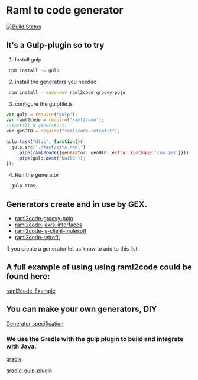 # Raml to code generator

[![Build Status](https://img.shields.io/travis/gextech/raml2code/master.svg?style=flat)](https://travis-ci.org/gextech/raml2code)

## It's a Gulp-plugin so to try
1. Install gulp
```bash
 npm install -G gulp
```

2. install the generators you needed
```bash
 npm install --save-dev raml2code-groovy-pojo
```

3. configure the gulpfile.js
```js
var gulp = require('gulp');
var raml2code = require('raml2code');
//Install a generators:
var genDTO = require("raml2code-retrofit");

gulp.task("dtos", function(){
  gulp.src('./test/cats.raml')
    .pipe(raml2code({generator: genDTO, extra: {package:'com.gex'}}))
    .pipe(gulp.dest('build'));
});
```

4. Run the generator
```bash
  gulp dtos
```

## Generators create and in use by GEX.
  * [raml2code-groovy-pojo](https://www.npmjs.com/package/raml2code-pojo)
  * [raml2code-jaxrs-interfaces](https://www.npmjs.com/package/raml2code-jaxrs-interfaces)
  * [raml2code-js-client-mulesoft](https://www.npmjs.com/package/raml2code-js-client-mulesoft)
  * [raml2code-retrofit](https://www.npmjs.com/package/raml2code-retrofit)

If you create a generator let us know to add to this list.

## A full example of using using raml2code could be found here:
[raml2code-Example](https://github.com/atomsfat/raml2code-example)

## You can make your own generators, DIY
[Generator specification](https://github.com/gextech/data2code/blob/master/Generator.md)

### We use the Gradle with the gulp plugin to build and integrate with Java.
[gradle](https://www.gradle.org/)

[gradle-gulp-plugin](https://github.com/filipblondeel/gradle-gulp-plugin)



